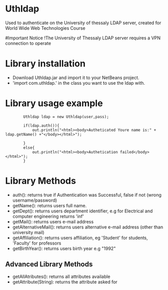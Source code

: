 # Uthldap
Used to authenticate on the University of thessaly LDAP server, created for World Wide Web Technologies Course

#Important Notice
!The University of Thessaly LDAP server requires a VPN connection to operate

# Library installation

- Download Uthldap.jar and import it to your NetBeans project.
- 'import com.uthldap.' in the class you want to use the ldap with.


# Library usage example
			
			Uthldap ldap = new Uthldap(user,pass);
            
            if(ldap.auth()){
                out.println("<html><body>Autheticated Youre name is:" + ldap.getName() +"</body></html>");
                
            }
            else{
                out.println("<html><body>Authetication failed</body></html>");
            }
    

# Library Methods
- auth(): returns true if Authentication was Successful, false if not (wrong username/password)
- getName(): returns users full name.
- getDept(): returns users department identifier, e.g for Electrical and computer engineering returns 'inf'
- getMail(): returns users e-mail address
- getAlternativeMail(): returns users alternative e-mail address (other than university mail)
- getAffiliation(): returns users affiliation, eg 'Student' for students, 'Faculty' for professors
- getBirthYear(): returns users birth year e.g "1992"


## Advanced Library Methods
- getAllAtributes(): returns all attributes available
- getAttribute(String): returns the attribute asked for